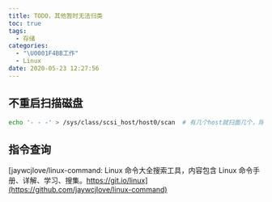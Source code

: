 ```yaml
---
title: TODO，其他暂时无法归类
toc: true
tags:
  - 存储
categories:
  - "\U0001F4BB工作"
  - Linux
date: 2020-05-23 12:27:56
---
```

## 不重启扫描磁盘
```bash
echo '- - -' > /sys/class/scsi_host/host0/scan  # 有几个host就扫面几个，除非找到已加磁盘
```

## 指令查询
[jaywcjlove/linux-command: Linux 命令大全搜索工具，内容包含 Linux 命令手册、详解、学习、搜集。https://git.io/linux](https://github.com/jaywcjlove/linux-command)